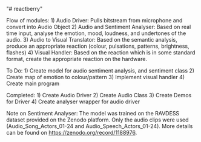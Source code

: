"# reactberry" 

Flow of modules:
    1) Audio Driver: Pulls bitstream from microphone and convert into Audio Object
    2) Audio and Sentiment Analyser: Based on real time input, analyse the emotion, mood, loudness, and undertones of the audio.
    3) Audio to Visual Translator: Based on the semantic analysis, produce an appropriate reaction (colour, pulsations, patterns, brightness, flashes)
    4) Visual Handler: Based on the reaction which is in some standard format, create the appropriate reaction on the hardware.

To Do:
    1) Create model for audio sentiment analysis, and sentiment class
    2) Create map of emotion to colour/pattern
    3) Implement visual handler
    4) Create main program

Completed:
    1) Create Audio Driver
    2) Create Audio Class
    3) Create Demos for Driver
    4) Create analyser wrapper for audio driver

Note on Sentiment Analyser:
    The model was trained on the RAVDESS dataset provided on the Zenodo platform. Only the audio clips were used (Audio_Song_Actors_01-24 and Audio_Speech_Actors_01-24). More details can be found on https://zenodo.org/record/1188976.